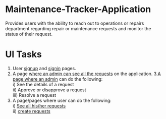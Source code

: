 # Maintenance-Tracker-Application
Provides users with the ability to reach out to operations or repairs department regarding repair or maintenance requests and monitor the status of their request.
# UI Tasks
1. User [signup](https://ruthnjeri.github.io/Maintenance-Tracker-Application/UI/signUp.html) and [signin](https://ruthnjeri.github.io/Maintenance-Tracker-Application/UI/signIn.html) pages.
2. A page [where an admin can see all the requests](https://ruthnjeri.github.io/Maintenance-Tracker-Application/UI/AdminPage.html) on the application.
3.[A page where an admin](https://ruthnjeri.github.io/Maintenance-Tracker-Application/UI/AdminRespondRequests.html) can do the following:<br />
    i)   See the details of a request<br />
    ii)  Approve or disapprove a request<br />
    iii) Resolve a request<br />
4. A page/pages where user can do the following:<br />
    i)   [See all his/her requests](https://ruthnjeri.github.io/Maintenance-Tracker-Application/UI/UserRequests.html)<br />
    ii)  [create requests](https://ruthnjeri.github.io/Maintenance-Tracker-Application/UI/CreateRequest.html)<br />
